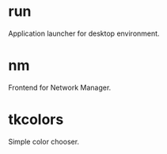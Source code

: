 # run
Application launcher for desktop environment.

# nm
Frontend for Network Manager.

# tkcolors
Simple color chooser.

